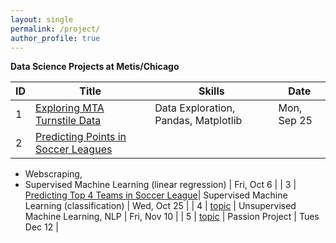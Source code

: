 ```yaml
---
layout: single
permalink: /project/
author_profile: true
---
```


**Data Science Projects at Metis/Chicago**

| ID |Title| Skills | Date |
|----|----|-------|-------|
| 1  | [Exploring MTA Turnstile Data](https://tangming2008.github.io/data%20science/project/Exploring-MTA-Turnstile-Data/) | Data Exploration, Pandas, Matplotlib | Mon, Sep 25 |
| 2  | [Predicting Points in Soccer Leagues](https://tangming2008.github.io/Predicting-Points-in-Soccer-Leagues/)| 
* Webscraping, 
* Supervised Machine Learning (linear regression) | Fri, Oct 6 |
| 3  | [Predicting Top 4 Teams in Soccer League](https://tangming2008.github.io/classification/Predicting-Top-4-Teams-in-Soccer-Leagues/)| Supervised Machine Learning (classification) | Wed, Oct 25 |
| 4  | [topic](link) |  Unsupervised Machine Learning, NLP | Fri, Nov 10  |
| 5  | [topic](link) | Passion Project | Tues Dec 12 |

